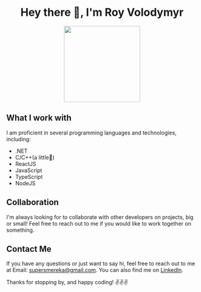 <h1 align="center">Hey there 👋, I'm Roy Volodymyr</h1>
<div id="header" align="center">
  <img src="https://media.tenor.com/CgGUXc-LDc4AAAAC/hacker-pc.gif" width="200"/>
</div>

## What I work with

I am proficient in several programming languages and technologies, including:
- .NET
- C/C++(a little🤔)
- ReactJS
- JavaScript
- TypeScript
- NodeJS

## Collaboration

I'm always looking for to collaborate with other developers on projects, big or small! Feel free to reach out to me if you would like to work together on something. 

## Contact Me

If you have any questions or just want to say hi, feel free to reach out to me at Email: supersmereka@gmail.com. You can also find me on [LinkedIn](https://www.linkedin.com/in/roy-volodymyr-941497241). 

Thanks for stopping by, and happy coding! ✌️✌️✌️

